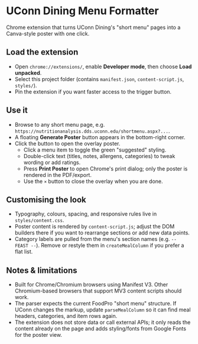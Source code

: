 # UConn Dining Menu Formatter

Chrome extension that turns UConn Dining's "short menu" pages into a Canva-style poster with one click.

## Load the extension
- Open `chrome://extensions/`, enable **Developer mode**, then choose **Load unpacked**.
- Select this project folder (contains `manifest.json`, `content-script.js`, `styles/`).
- Pin the extension if you want faster access to the trigger button.

## Use it
- Browse to any short menu page, e.g. `https://nutritionanalysis.dds.uconn.edu/shortmenu.aspx?...`.
- A floating **Generate Poster** button appears in the bottom-right corner.
- Click the button to open the overlay poster.
  - Click a menu item to toggle the green "suggested" styling.
  - Double-click text (titles, notes, allergens, categories) to tweak wording or add ratings.
  - Press **Print Poster** to open Chrome's print dialog; only the poster is rendered in the PDF/export.
  - Use the `×` button to close the overlay when you are done.

## Customising the look
- Typography, colours, spacing, and responsive rules live in `styles/content.css`.
- Poster content is rendered by `content-script.js`; adjust the DOM builders there if you want to rearrange sections or add new data points.
- Category labels are pulled from the menu's section names (e.g. `-- FEAST --`). Remove or restyle them in `createMealColumn` if you prefer a flat list.

## Notes & limitations
- Built for Chrome/Chromium browsers using Manifest V3. Other Chromium-based browsers that support MV3 content scripts should work.
- The parser expects the current FoodPro "short menu" structure. If UConn changes the markup, update `parseMealColumn` so it can find meal headers, categories, and item rows again.
- The extension does not store data or call external APIs; it only reads the content already on the page and adds styling/fonts from Google Fonts for the poster view.
